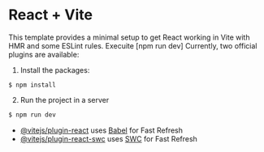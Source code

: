 # React + Vite

This template provides a minimal setup to get React working in Vite with HMR and some ESLint rules.
Execuite [npm run dev]
Currently, two official plugins are available:

1. Install the packages:

```
$ npm install
```

2. Run the project in a server

```bash
$ npm run dev
```

- [@vitejs/plugin-react](https://github.com/vitejs/vite-plugin-react/blob/main/packages/plugin-react/README.md) uses [Babel](https://babeljs.io/) for Fast Refresh
- [@vitejs/plugin-react-swc](https://github.com/vitejs/vite-plugin-react-swc) uses [SWC](https://swc.rs/) for Fast Refresh
